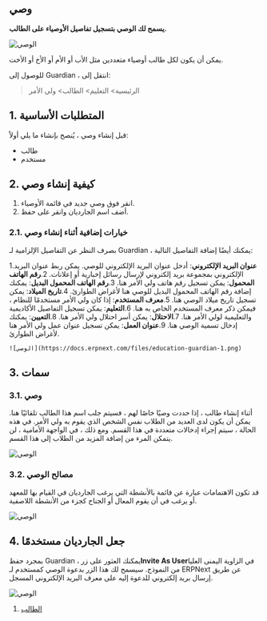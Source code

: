 ## وصي

**يسمح لك الوصي بتسجيل تفاصيل الأوصياء على الطالب.**

![الوصي](https://docs.erpnext.com/files/education-guardian-1.png)

يمكن أن يكون لكل طالب أوصياء متعددين مثل الأب أو الأم أو الأخ أو الأخت.

للوصول إلى Guardian ، انتقل إلى:

> الرئيسية> التعليم> الطالب> ولي الأمر

## 1. المتطلبات الأساسية

قبل إنشاء وصي ، يُنصح بإنشاء ما يلي أولاً:

*   طالب
*   مستخدم

## 2. كيفية إنشاء وصي

1. انقر فوق وصي جديد في قائمة الأوصياء.
2. أضف اسم الجارديان وانقر على حفظ.

### 2.1. خيارات إضافية أثناء إنشاء وصي

بصرف النظر عن التفاصيل الإلزامية لـ Guardian ، يمكنك أيضًا إضافة التفاصيل التالية:

1.**عنوان البريد الإلكتروني**: أدخل عنوان البريد الإلكتروني للوصي. يمكن ربط عنوان البريد الإلكتروني بمجموعة بريد إلكتروني لإرسال رسائل إخبارية أو إعلانات.
2.**رقم الهاتف المحمول**: يمكن تسجيل رقم هاتف ولي الأمر هنا.
3.**رقم الهاتف المحمول البديل**: يمكنك إضافة رقم الهاتف المحمول البديل للوصي هنا لأغراض الطوارئ.
4.**تاريخ الميلاد**: يمكن تسجيل تاريخ ميلاد الوصي هنا.
5.**معرف المستخدم**: إذا كان ولي الأمر مستخدمًا للنظام ، فيمكن ذكر معرف المستخدم الخاص به هنا.
6.**التعليم**: يمكن تسجيل التفاصيل الأكاديمية والتعليمية لولي الأمر هنا.
7.**الاحتلال**: يمكن أسر احتلال ولي الأمر هنا.
8.**التعيين**: يمكنك إدخال تسمية الوصي هنا.
9.**عنوان العمل**: يمكن تسجيل عنوان عمل ولي الأمر هنا لأغراض الطوارئ.
    
    ![الوصي](https://docs.erpnext.com/files/education-guardian-1.png)
    

## 3. سمات

### 3.1. وصي

أثناء إنشاء طالب ، إذا حددت وصيًا خاصًا لهم ، فسيتم جلب اسم هذا الطالب تلقائيًا هنا. يمكن أن يكون لدى العديد من الطلاب نفس الشخص الذي يقوم به ولي الأمر. في هذه الحالة ، سيتم إجراء إدخالات متعددة في هذا القسم. ومع ذلك ، في الواجهة الأمامية ، لن يتمكن المرء من إضافة المزيد من الطلاب إلى هذا القسم.

![الوصي](https://docs.erpnext.com/files/education-guardian-2.png)

### 3.2. مصالح الوصي

قد تكون الاهتمامات عبارة عن قائمة بالأنشطة التي يرغب الجارديان في القيام بها للمعهد أو يرغب في أن يقوم المعال أو الجناح كجزء من الأنشطة اللاصفية.

![الوصي](https://docs.erpnext.com/files/education-guardian-3.png)

## 4. جعل الجارديان مستخدمًا

بمجرد حفظ Guardian ، يمكنك العثور على زر**Invite As User**في الزاوية اليمنى العليا من النموذج. سيسمح لك هذا الزر بدعوة الوصي كمستخدم لـ ERPNext عن طريق إرسال بريد إلكتروني للدعوة إليه على معرف البريد الإلكتروني المسجل.

![الوصي](https://docs.erpnext.com/files/education-guardian-4.png)

1. [الطالب](https://docs.erpnext.com/docs/v13/user/manual/en/education/student)